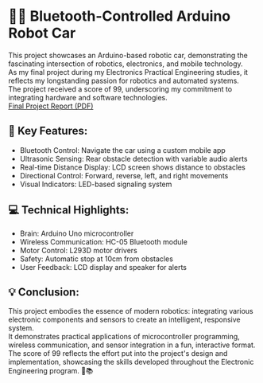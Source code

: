 # 🚗💨 Bluetooth-Controlled Arduino Robot Car
This project showcases an Arduino-based robotic car, demonstrating the fascinating intersection of robotics, electronics, and mobile technology.\
As my final project during my Electronics Practical Engineering studies, it reflects my longstanding passion for robotics and automated systems.\
The project received a score of 99, underscoring my commitment to integrating hardware and software technologies.\
[Final Project Report (PDF)](https://edenkantor.github.io/Arduino-Robot-Car-Project-/Final_project.pdf)

## 🌟 Key Features:
- Bluetooth Control: Navigate the car using a custom mobile app
- Ultrasonic Sensing: Rear obstacle detection with variable audio alerts
- Real-time Distance Display: LCD screen shows distance to obstacles
- Directional Control: Forward, reverse, left, and right movements
- Visual Indicators: LED-based signaling system

## 💻 Technical Highlights:
- Brain: Arduino Uno microcontroller
- Wireless Communication: HC-05 Bluetooth module
- Motor Control: L293D motor drivers
- Safety: Automatic stop at 10cm from obstacles
- User Feedback: LCD display and speaker for alerts

## 💡 Conclusion:
This project embodies the essence of modern robotics: integrating various electronic components and sensors to create an intelligent, responsive system.\
It demonstrates practical applications of microcontroller programming, wireless communication, and sensor integration in a fun, interactive format.\
The score of 99 reflects the effort put into the project's design and implementation, showcasing the skills developed throughout the Electronic Engineering program. 🌠📚
